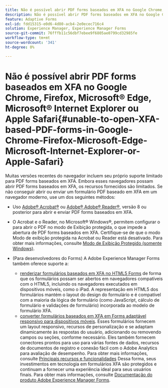 ```yaml
---
title: Não é possível abrir PDF forms baseados em XFA no Google Chrome, Firefox, Microsoft&reg; Edge, Microsoft&reg; Internet Explorer ou Apple Safari
description: Não é possível abrir PDF forms baseados em XFA no Google Chrome, Firefox, Microsoft&reg; Edge, Microsoft&reg; Internet Explorer ou Apple Safari
feature: Adaptive Forms
exl-id: fdd15315-e0d6-4d80-acb4-2e0ecec716c4
solution: Experience Manager, Experience Manager Forms
source-git-commit: 76fffb11c56dbf7ebee9f6805ae0799cd32985fe
workflow-type: tm+mt
source-wordcount: '341'
ht-degree: 0%

---
```


# Não é possível abrir PDF forms baseados em XFA no Google Chrome, Firefox, Microsoft® Edge, Microsoft® Internet Explorer ou Apple Safari{#unable-to-open-XFA-based-PDF-forms-in-Google-Chrome-Firefox-Microsoft-Edge-Microsoft-Internet-Explorer-or-Apple-Safari}

Muitas versões recentes do navegador incluem seu próprio suporte limitado para PDF forms baseados em XFA. Embora esses navegadores possam abrir PDF forms baseados em XFA, os recursos fornecidos são limitados. Se não conseguir abrir ou enviar um formulário PDF baseado em XFA em um navegador moderno, use um dos seguintes métodos:

* Uso [Adobe® Acrobat®](https://www.adobe.com/acrobat.html) ou [Adobe® Adobe® Reader®](https://get.adobe.com/reader/), versão 8 ou posterior para abrir e enviar PDF forms baseados em XFA.
* O Acrobat e o Reader, no Microsoft® Windows®, permitem configurar o para abrir o PDF no modo de Exibição protegida, o que impede a abertura de PDF forms baseados em XFA. Certifique-se de que o modo Modo de exibição protegida na Acrobat ou Reader está desativado. Para obter mais informações, consulte [Modo de Exibição Protegido (somente Windows)](https://helpx.adobe.com/in/reader/using/protected-mode-windows.html).
* (Para desenvolvedores do Forms) A Adobe Experience Manager Forms também oferece suporte a:

   * [renderizar formulários baseados em XFA no HTML5 Forms](https://experienceleague.adobe.com/docs/experience-manager-65/forms/html5-forms/introduction.html?#key-capabilities-of-html-forms-br) de forma que os formulários possam ser abertos em navegadores compatíveis com o HTML5, incluindo os navegadores executados em dispositivos móveis, como o iPad. A representação em HTML5 dos formulários mantém o layout do design do formulário e é compatível com a maioria da lógica de formulário (como JavaScript, cálculo de formulário e validações de formulário) incorporada ao modelo de formulário XFA.
   * [converter formulários baseados em XFA em Forms adaptável responsivo para dispositivos móveis](https://experienceleague.adobe.com/docs/experience-manager-65/forms/adaptive-forms-basic-authoring/creating-adaptive-form.html?#create-an-adaptive-form-based-on-an-xfa-form-template). Esses formulários fornecem um layout responsivo, recursos de personalização e se adaptam dinamicamente às respostas do usuário, adicionando ou removendo campos ou seções, conforme necessário. Eles também fornecem conectores prontos para uso para várias fontes de dados, recursos de documentos de registro e conexão fácil com o Adobe Analytics para avaliação de desempenho. Para obter mais informações, consulte [Principais recursos e funcionalidades](https://experienceleague.adobe.com/docs/experience-manager-cloud-service/content/forms/forms-overview/home.html?lang=en)
Dessa forma, seus investimentos em tecnologia em formulários XFA são protegidos e continuam a fornecer uma experiência ideal para seus usuários finais. Para obter mais informações, consulte [Documentação do produto Adobe Experience Manager Forms](https://experienceleague.adobe.com/docs/experience-manager-cloud-service/content/forms/forms-overview/home.html).
